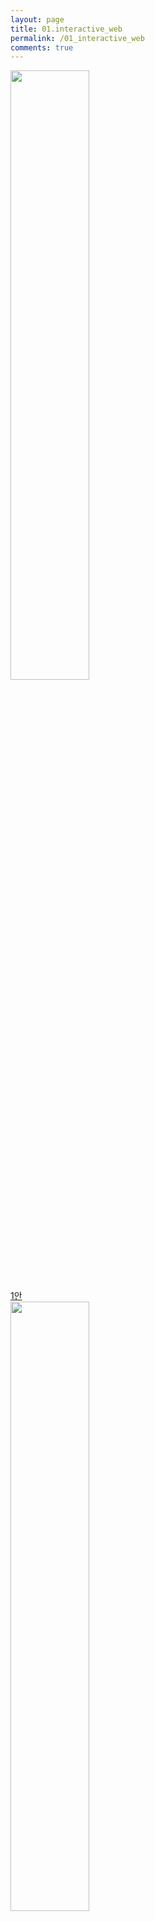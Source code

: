 ```yaml
---
layout: page
title: 01.interactive_web
permalink: /01_interactive_web
comments: true
---
```


<div class="row justify-content-between" style="display:none;">
    <div class="col-md-12">
        <img class="shadow-lg" src="{{site.baseurl}}/assets/images/dolphin.png" alt="dolphin" />
        <p>This research started with a rethink of humans and dolphins.</p>
        <p class="mb-5"><img class="shadow-lg" src="{{site.baseurl}}/assets/images/mediumish-jekyll-template.png" alt="jekyll template mediumish" /></p>
        <h4>Documentation</h4>
        <p>Please, read the docs <a href="https://bootstrapstarter.com/bootstrap-templates/template-mediumish-bootstrap-jekyll/">here</a>.</p>
        <h4>Questions or bug reports?</h4>
        <p>Head over to our <a href="https://github.com/wowthemesnet/mediumish-theme-jekyll">Github repository</a>!</p>
    </div>
</div>

<div class="exbox">
    <div>
        <img src="{{site.baseurl}}/assets/images/dolphin.png" style="width:50%;display:inline-block;"/>
        <a href="https://infovizlab.github.io/InfoViz-Lab/dolphin1.html" style="width:50%;display:inline-block;">1안</a>
    </div>
    <div>
        <img src="{{site.baseurl}}/assets/images/dolphin.png" style="width:50%;display:inline-block;"/>
        <a href="https://infovizlab.github.io/InfoViz-Lab/dolphin2.html" style="width:50%;display:inline-block;">2안</a>
    </div>
</div>